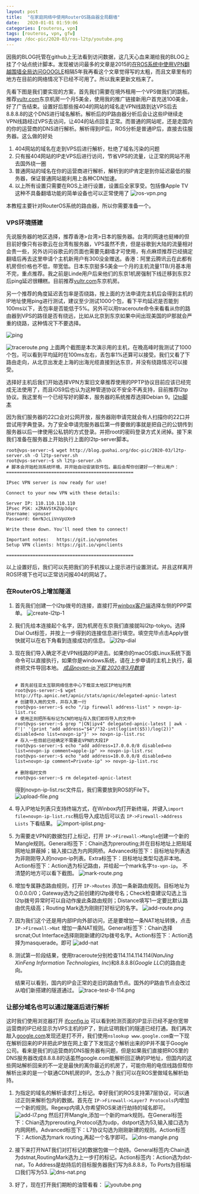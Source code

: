 ```yaml
---
layout: post
title:  "在家庭网络中使用RouterOS路由器全局翻墙"
date:   2020-01-01 01:59:06
categories: [routeros, vpn]
tags: [routeros, vpn, gfw]
image: /doc-pic/2020-03/ros-l2tp/youtube.png
---
```

因我的BLOG托管在github上无法看到访问数据，这几天心血来潮给我的BLOG上挂了个站点统计脚本。发现被访问最多的文章是2015的[在ROS系统中使用VPN翻越围墙全局访问GOOGLE](/setup/ros/use/vpn/to/google/2015/02/19/setup-ros-use-vpn-to-google.html)相隔5年我再看这个文章觉得写的太粗，而且文章里有的地方在目前的网络情况下已经不可用了。所以我来更新文档来了。

先看下图是我们要实现的方案，首先我们需要在境外租用一个VPS做我们的跳板。推荐[vultr.com](https://www.vultr.com/?ref=8414686-6G)东京机房一个月5美金，使用我的推广链接新用户首充送100美金，好了广告结束。设置好后那些报404的网站的域名走VPN线路到达VPS后去8.8.8.8的这个DNS进行域名解析。解析后的IP路由器分析后会让这些IP继续走VPN线路经过VPS去访问，让404的站点回复正常。而普通的网站呢，还是走国内的你的运营商的DNS进行解析。解析得到IP后，ROS分析是普通IP后，直接去往服务器。这么做的好处

1. 404网站的域名在走到VPS后进行解析，杜绝了域名污染的问题
2. 只有报404网站的IP走VPS后进行访问，节省VPS的流量，让正常的网站不用去国外绕一圈
3. 普通网站的域名在你的运营商进行解析，解析到的IP肯定是到你延迟最低的服务器，保证普通网站能利用上各种CDN加速。
4. 以上所有设置只需要在ROS上进行设置，设置后全家享受。包括像Apple TV这种不具备翻墙功能的简单设备也可以正常使用了
![ros-vpn.png](/doc-pic/2020-03/ros-vpn.png)

本教程主要针对RouterOS系统的路由器，所以你需要准备一个。

### VPS环境搭建

先说服务器的地区选择，推荐香港>台湾>日本的服务器。台湾的网速也挺棒的但目前好像只有谷歌云在台湾有服务器，VPS虽然不贵，但是谷歌到大陆的流量相对会贵一些，另外访问谷歌云的页面也需要先翻墙才可使用，有点麻烦推荐已经搞定翻墙后再去这里申请个主机新用户有300没金赠送。香港：阿里云腾讯云在此都有机房但价格也不低，带宽低。日本东京挺多5美金一个月的主机流量1TB/月基本用不完，重点推荐。我之前是Linde用户后来他们的东京1机房强制下线迁移到东京2后ping延迟很糟糕。目前推荐[vultr.com](https://www.vultr.com/?ref=8414686-6G)东京机房。

另一个推荐的角度延迟丢包率是否绕路，按上面的方法申请完主机后会得到主机的IP地址使用ping进行测试，建议至少测试1000个包，看下平均延迟是否能到100ms以下，丢包率是否能低于5%。另外可以用traceroute命令来看看从你的路由器到VPS的路径是否有绕远，比如从北京到东京如果中间出现美国的IP那就会严重的绕路，这种情况下不要选择。

![ping](/doc-pic/2020-03/ros-l2tp/ping-time.png)

![traceroute.png](/doc-pic/2020-03/ros-l2tp/trace.png)
上面两个截图是本次演示用的主机，在晚高峰时我测试了1000个包，可以看到平均延时在100ms左右，丢包率1%还算可以接受。我们又看了下路由走向，从北京出发走上海的出海光缆直接到达东京，并没有绕路情况可以接受。

选择好主机后我们开始选择VPN方案旧文章推荐使用的PPTP协议目前应该已经完成无法使用了，而且iOS9后也认为这种管道协议不安全不再支持，目前推荐l2tp协议。我这里有一个已经写好的脚本，服务器的系统推荐选择Debian 9。[l2tp脚本](/doc-pic/2020-03/l2tp-server.sh)

因为我们服务器的22口会对公网开放，服务器刚申请完就会有人扫描你的22口并尝试用字典登录。为了安全申请完服务器后第一件要做的事就是把自己的公钥传到服务器以后一律使用公私钥的方式登录。并把root的密码登录方式关闭掉。接下来我们准备在服务器上开始执行上面的l2tp-server脚本。

~~~ shell
root@vps-server:~$ wget http://blog.guohai.org/doc-pic/2020-03/l2tp-server.sh -O l2tp-server.sh
root@vps-server:~$ sh l2tp-server.sh
# 脚本会开始检测系统环境，并开始自动安装软件包。最后会帮你创建好一个默认用户：
================================================

IPsec VPN server is now ready for use!

Connect to your new VPN with these details:

Server IP: 110.110.110.110
IPsec PSK: xZRAVStKZUp3dqrc
Username: vpnuser
Password: 6mrNJcLiVnVpUXn9

Write these down. You'll need them to connect!

Important notes:   https://git.io/vpnnotes
Setup VPN clients: https://git.io/vpnclients

================================================
~~~
以上设置好后，我们可以先把我们的手机按以上提示进行设置测试。并且这样离开ROS环境下也可以正常访问报404的网站了。

### 在RouterOS上增加隧道

1. 首先我们创建一个l2tp拨号的连接，直接打开[winbox客户端](https://mikrotik.com/download)选择左侧的PPP菜单。
![create-l2tp-1](/doc-pic/2020-03/ros-l2tp/create-l2tp.png)
2. 我们先给本连接起个名字，因为机房在东京我们直接就叫l2tp-tokyo。选择Dial Out标签，并按上一步得到的连接信息进行填空。填空完毕点击Apply很快就可以在右下角看到连接成功的信息。
![l2tp-dial](/doc-pic/2020-03/ros-l2tp/l2tp-dial.png)
3. 现在我们导入确定不走VPN线路的IP进去。如果你的macOS或Linux系统下面命令可以直接执行，如果你是windows系统，请在上步申请的主机上执行，最终把文件导回本地。
[*成品novpn-ip下载,2020年3月数据*](/doc-pic/2020-03/ros-l2tp/novpn-ip-list-202003.zip)

    ~~~ shell

    # 首先前往亚太互联网络信息中心下载亚太地区IP地址列表
    root@vps-server:~$ wget http://ftp.apnic.net/apnic/stats/apnic/delegated-apnic-latest
    # 创建导入用的文件，并存入第一行
    root@vps-server:~$ echo "/ip firewall address-list" > novpn-ip-list.rsc
    # 使用正则把所有标记为CN的地址存入我们即将导入的文件中
    root@vps-server:~$ grep "|CN|ipv4" delegated-apnic-latest | awk -F'|' '{print "add address="$4"/"32-int(log(int($5))/log(2))" disabled=no list=novpn-ip"}' >> novpn-ip-list.rsc
    # 存入一些目前已经确定不需要走VPN的大段IP
    root@vps-server:~$ echo "add address=17.0.0.0/8 disabled=no list=novpn-ip comment=apple-ip" >> novpn-ip-list.rsc
    root@vps-server:~$ echo "add address=10.0.0.0/8 disabled=no list=novpn-ip comment=Private-ip" >> novpn-ip-list.rsc

    # 删除临时文件
    root@vps-server:~$ rm delegated-apnic-latest
    ~~~
    得到novpn-ip-list.rsc文件后，我们需要放到ROS的File下。
![upload-file.png](/doc-pic/2020-03/ros-l2tp/upload-file.png)
4. 导入IP地址列表只支持终端方式，在Winbox内打开新终端，并键入`import file=novpn-ip-list.rsc`稍后导入成功后可以去 `IP->Firewall->Address Lists` 下看结果。
![import-iplist.png-](/doc-pic/2020-03/ros-l2tp/import-iplist.png)
5. 为需要走VPN的数据包打上标记，打开 `IP->Firewall->Mangle`创建一个新的Mangle规则。General标签下：Chain选为prerouting;并在目标地址上把局域网地址屏蔽掉；输入接口选为内网网桥。Advanced标签下：目标地址列表选为非刚刚导入的novpn-ip列表。Extra标签下：目标地址类型勾选非本地。Action标签下：Action选为标记路由，并给起一个mark名字`to-vpn-ip`。 不清楚的地方可以看下截图。
![mark-route.png](/doc-pic/2020-03/ros-l2tp/mark-route.png)

6. 增加专属静态路由规则，打开 `IP->Routes` 添加一条新路由规则。目标地址为0.0.0.0/0；Gateway选为之前创建的l2tp拨号名；Check检查建议勾选上当l2tp拨号异常时可以自动作废此条路由规则；Distance填写1一定要比默认路由优先级高；Routing Mark选为刚刚打好标记的名字。
![add-route.png](/doc-pic/2020-03/ros-l2tp/add-route.png)

7. 因为我们这个还是用内部IP向外部访问，还是要增加一条NAT地址转换，点击 `IP->Firewall->Nat` 增加一条NAT规则。General标签下：Chain选择srcnat;Out Interface选择刚刚新建的l2tp拨号名字。Action标签下：Action选择为masquerade。即可
![add-nat](/doc-pic/2020-03/ros-l2tp/add-nat.png)

8. 测试第一阶段结果，使用traceroute分别检查114.114.114.114(*NanJing XinFeng Information Technologies, Inc*)和8.8.8.8(*Google LLC*)的路由走向。

    结果可以看到，国内的IP会正常的走旧的路由节点。国外的IP路由节点会改过从咱们新搭建的隧道通过。
![trace-test-8-114.png](/doc-pic/2020-03/ros-l2tp/trace-test-8-114.png)

### 让部分域名也可以通过隧道后进行解析

这时我们使用浏览器打开 [ifconfig.io](https://ifconfig.io/) 可以看到检测页面的IP显示已经不是你宽带运营商的IP已经显示为VPS主机的IP了，到此证明我们的隧道已经打通。我们再次敲入[google.com](https://www.google.com)发现还是打不开，我们使用`nslookup www.google.com`查一下现在解析回来的IP并把此IP放在网上查了下发现这个解析出来的IP并不属于Google公司。看来是我们的运营商的DNS服务器有问题，但是如果我们直接把ROS里的DNS服务器改成8.8.8.8的话虽然google.com能解析回正确的IP地址，但国内的这些网站解析回来的不一定是最快的离你最近的机房了，可能你用的电信线路但帮你解析出来的是一个联通CDN机房的IP。怎么办？我们可以在ROS里做域名解析劫持。

1. 为指定的域名的解析请求打上标记。幸好我们的ROS支持第7层协议，可以通过正则来解析包内的数据。首先在 `IP->Firewall->Layer7 Protocols`内增加一个新的规则。Regexp内填入你希望ROS来进行劫持的域名即可。
![add-l7.png](/doc-pic/2020-03/ros-l2tp/add-l7.png)
然后打开Mangle,添加一个新的mark规则。在General标签下：Chian选为prerouting,Protocol选为udp，dstport选为53,输入接口选为内网网桥。Advanced标签下：L7协议勾选为刚刚新建的规则。Action标签下：Action选为mark routing,再起一个名字即可。
![dns-mangle.png](/doc-pic/2020-03/ros-l2tp/dns-mangle.png)

2. 接下来打开NAT我们对打标记的数据包做一个劫持。General标签内:Chain选为dstnat,RoutingMark选为上一步打的标记。Action标签内：Action选为dst-nat，To Address是劫持后的目标服务器我们写为8.8.8.8，To Ports为目标端口我们写为53.
![dns-nat.png](/doc-pic/2020-03/ros-l2tp/dns-nat.png)

3. 好了，现在打开我们期盼的油管看看：
![youtube.png](/doc-pic/2020-03/ros-l2tp/youtube.png)